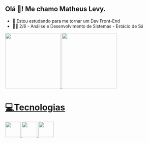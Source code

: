 ## Olá 👋! Me chamo Matheus Levy.

- 📘 Estou estudando para me tornar um Dev Front-End
- 👨‍💻 2/6 - Análise e Desenvolvimento de Sistemas - Estácio de Sá


<div>
  <a href="https://github.com/mthslevy">
  <img height="180em" src="https://github-readme-stats.vercel.app/api?username=mthslevy&theme=radical">
  <img height="180em" src="https://github-readme-stats.vercel.app/api/top-langs/?username=mthslevy&theme=radical">
</div>

<h1>💻Tecnologias</h1>
  <div>
     <img width="50px"  src="https://cdn.jsdelivr.net/gh/devicons/devicon/icons/html5/html5-original.svg">
     <img width="50px"  src="https://cdn.jsdelivr.net/gh/devicons/devicon/icons/css3/css3-original.svg">
     <img width="50px"  src="https://cdn.jsdelivr.net/gh/devicons/devicon/icons/javascript/javascript-original.svg">
  </div>
  
  
